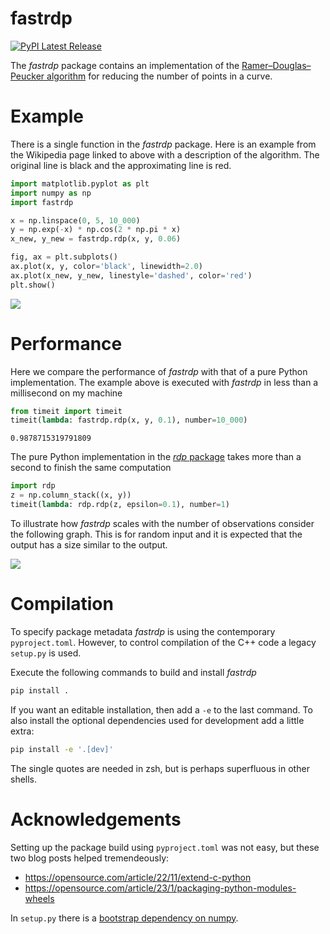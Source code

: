 # fastrdp

<a href="https://pypi.org/project/fastrdp/">
<img src="https://img.shields.io/pypi/v/fastrdp" alt="PyPI Latest Release"/>
</a>

The *fastrdp* package contains an implementation of the
[Ramer–Douglas–Peucker
algorithm](https://en.wikipedia.org/wiki/Ramer%E2%80%93Douglas%E2%80%93Peucker_algorithm)
for reducing the number of points in a curve.

# Example

There is a single function in the *fastrdp* package. Here is an example
from the Wikipedia page linked to above with a description of the
algorithm. The original line is black and the approximating line is red.

``` python
import matplotlib.pyplot as plt
import numpy as np
import fastrdp

x = np.linspace(0, 5, 10_000)
y = np.exp(-x) * np.cos(2 * np.pi * x)
x_new, y_new = fastrdp.rdp(x, y, 0.06)

fig, ax = plt.subplots()
ax.plot(x, y, color='black', linewidth=2.0)
ax.plot(x_new, y_new, linestyle='dashed', color='red')
plt.show()
```

![](https://github.com/robertdj/fastrdp/raw/main/README_files/figure-commonmark/cell-2-output-1.png)

# Performance

Here we compare the performance of *fastrdp* with that of a pure Python
implementation. The example above is executed with *fastrdp* in less
than a millisecond on my machine

``` python
from timeit import timeit
timeit(lambda: fastrdp.rdp(x, y, 0.1), number=10_000)
```

    0.9878715319791809

The pure Python implementation in the [*rdp*
package](https://pypi.org/project/rdp) takes more than a second to
finish the same computation

``` python
import rdp
z = np.column_stack((x, y))
timeit(lambda: rdp.rdp(z, epsilon=0.1), number=1)
```

To illustrate how *fastrdp* scales with the number of observations
consider the following graph. This is for random input and it is
expected that the output has a size similar to the output.

![](https://github.com/robertdj/fastrdp/raw/main/README_files/performance.png)

# Compilation

To specify package metadata *fastrdp* is using the contemporary
`pyproject.toml`. However, to control compilation of the C++ code a
legacy `setup.py` is used.

Execute the following commands to build and install *fastrdp*

``` bash
pip install .
```

If you want an editable installation, then add a `-e` to the last
command. To also install the optional dependencies used for development
add a little extra:

``` bash
pip install -e '.[dev]'
```

The single quotes are needed in zsh, but is perhaps superfluous in other
shells.

# Acknowledgements

Setting up the package build using `pyproject.toml` was not easy, but
these two blog posts helped tremendeously:

- <https://opensource.com/article/22/11/extend-c-python>
- <https://opensource.com/article/23/1/packaging-python-modules-wheels>

In `setup.py` there is a [bootstrap dependency on
numpy](https://stackoverflow.com/questions/76678675/modulenotfounderror-no-module-named-numpy-problem-installing-it).
